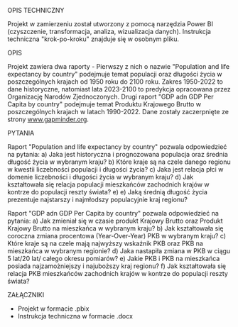 OPIS TECHNICZNY

Projekt w zamierzeniu został utworzony z pomocą narzędzia Power BI (czyszczenie, transformacja, analiza, wizualizacja danych). Instrukcja techniczna "krok-po-kroku" znajduje się w osobnym pliku.
  

OPIS


Projekt zawiera dwa raporty - Pierwszy z nich o nazwie "Population and life expectancy by country" podejmuje temat populacji oraz długości życia w poszczególnych krajach od 1950 roku do 2100 roku. Zakres 1950-2022 to dane historyczne, natomiast lata 2023-2100 to predykcja
opracowana przez Organizację Narodów Zjednoczonych. Drugi raport "GDP adn GDP Per Capita by country" podejmuje temat Produktu Krajowego Brutto w poszczególnych krajach w latach 1990-2022. Dane zostały zaczerpnięte ze strony www.gapminder.org.


PYTANIA

Raport "Population and life expectancy by country" pozwala odpowiedzieć na pytania:
a) Jaka jest historyczna i prognozowana populacja oraz średnia długość życia w wybranym kraju?
b) Które kraje są na czele danego regionu w kwestii liczebności populacji i długości życia?
c) Jaka jest relacja płci w domenie liczebności i długości życia w wybranym kraju?
d) Jak kształtowała się relacja populacji mieszkańców zachodnich krajów w kontrze do populacji reszty świata?
e) e) Jaką średnią długość życia prezentuje najstarszy i najmłodszy populacyjnie kraj regionu?

Raport "GDP adn GDP Per Capita by country" pozwala odpowiedzieć na pytania:
a) Jak zmieniał się w czasie produkt Krajowy Brutto oraz Produkt Krajowy Brutto na mieszkańca w wybranym kraju?
b) Jak kształtowała się coroczna zmiana procentowa (Year-Over-Year) PKB w wybranym kraju?
c) Które kraje są na czele mają najwyższy wskaźnik PKB oraz PKB na mieszkańca w wybranym regionie?
d) Jaka nastapiła zmiana w PKB w ciągu 5 lat/20 lat/ całego okresu pomiarów?
e) Jakie PKB i PKB na mieszkańca posiada najzamożniejszy i najuboższy kraj regionu?
f) Jak kształtowała się relacja PKB mieszkańców zachodnich krajów w kontrze do populacji reszty świata?

ZAŁĄCZNIKI

- Projekt w formacie .pbix
- Instrukcja techniczna w formacie .docx
